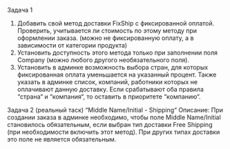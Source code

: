 Задача 1
1. Добавить свой метод доставки FixShip с фиксированной оплатой. Проверить, учитывается ли стоимость по этому методу
при оформлении заказа. (можно не фиксированную оплату, а в зависимости от категории продукта)
2. Установить доступность этого метода только при заполнении поля Company (можно любого другого необязательного
поля).
3. Установить в админке возможность выбора стран, для которых фиксированная оплата уменьшается на указанный процент.
Также указать в админке список, компаний, работники которых не оплачивают данную доставку. Если срабатывают оба правила
“страна“ и “компания“, то оставить в приоритете “компанию“.

Задача 2 (реальный таск)
“Middle Name/Initial - Shipping“ 
Описание: При создании заказа в админке необходимо, чтобы поле Middle Name/Initial становилось обязательным, если выбран тип
доставки Free Shipping (при необходимости включить этот метод). При других типах доставки это поле не является обязательным.
